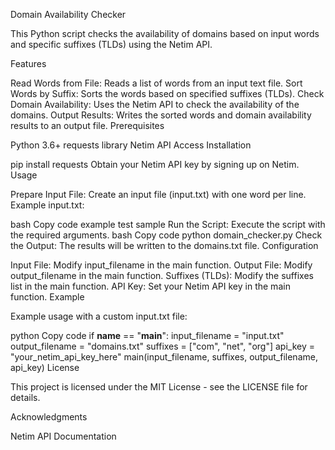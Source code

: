 Domain Availability Checker

This Python script checks the availability of domains based on input words and specific suffixes (TLDs) using the Netim API.

Features

Read Words from File: Reads a list of words from an input text file.
Sort Words by Suffix: Sorts the words based on specified suffixes (TLDs).
Check Domain Availability: Uses the Netim API to check the availability of the domains.
Output Results: Writes the sorted words and domain availability results to an output file.
Prerequisites

Python 3.6+
requests library
Netim API Access
Installation

pip install requests
Obtain your Netim API key by signing up on Netim.
Usage

Prepare Input File: Create an input file (input.txt) with one word per line.
Example input.txt:

bash
Copy code
example
test
sample
Run the Script: Execute the script with the required arguments.
bash
Copy code
python domain_checker.py
Check the Output: The results will be written to the domains.txt file.
Configuration

Input File: Modify input_filename in the main function.
Output File: Modify output_filename in the main function.
Suffixes (TLDs): Modify the suffixes list in the main function.
API Key: Set your Netim API key in the main function.
Example

Example usage with a custom input.txt file:

python
Copy code
if __name__ == "__main__":
    input_filename = "input.txt"
    output_filename = "domains.txt"
    suffixes = ["com", "net", "org"]
    api_key = "your_netim_api_key_here"
    main(input_filename, suffixes, output_filename, api_key)
License

This project is licensed under the MIT License - see the LICENSE file for details.

Acknowledgments

Netim API Documentation
